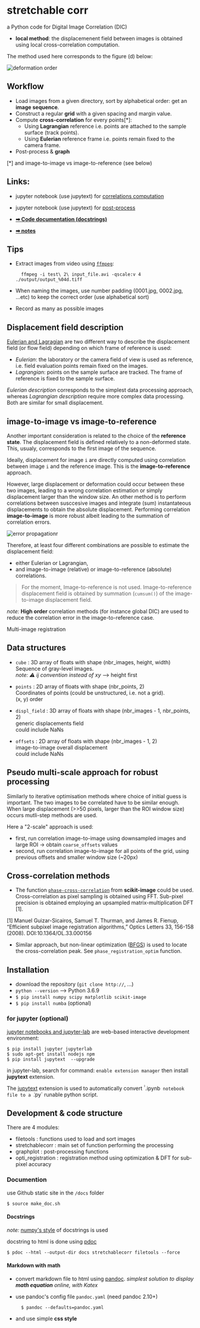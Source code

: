 # stretchable corr

a Python code for Digital Image Correlation (DIC)

- **local method**: the displacemenent field between images is obtained using local cross-correlation computation.

The method used here corresponds to the figure (d) below:

![deformation order](./schema/def_states.png)


## Workflow

- Load images from a given directory, sort by alphabetical order: get an **image sequence**.
- Construct a regular **grid** with a given spacing and margin value.
- Compute **cross-correlation** for every points[*]:
  * Using **Lagrangian** reference i.e. points are attached to the sample surface (track points).
  * Using **Eulerian** reference frame i.e. points remain fixed to the camera frame.
- Post-process & **graph**

[*] and image-to-image vs image-to-reference (see below)


## Links:

* jupyter notebook (use jupytext) for [correlations computation](https://github.com/xdze2/stretchablecorr/blob/master/run_corr.ipynb)
* jupyter notebook (use jupytext) for [post-process](https://github.com/xdze2/stretchablecorr/blob/master/post_process.ipynb)


* [**➡ Code documentation (docstrings)**](https://xdze2.github.io/stretchablecorr/stretchablecorr/index.html)
* [**➡ notes**](https://xdze2.github.io/stretchablecorr/)



## Tips 

- Extract images from video using [`ffmpeg`](https://ffmpeg.org/):

        ffmpeg -i test\ 2\ input_file.avi -qscale:v 4  ./output/output_%04d.tiff

- When naming the images, use number padding (0001.jpg, 0002.jpg, ...etc) to keep the correct order (use alphabetical sort)

- Record as many as possible images

## Displacement field description 

[Eulerian and Lagragian](https://en.wikipedia.org/wiki/Lagrangian_and_Eulerian_specification_of_the_flow_field) are two different way to describe the displacement field (or flow field) depending on which frame of reference is used:
- *Eulerian*: the laboratory or the camera field of view is used as reference, i.e. field evaluation points remain fixed on the images.
- *Lagrangian*: points on the sample surface are tracked. The frame of reference is fixed to the sample surface.

_Eulerian description_ corresponds to the simplest data processing approach, whereas _Lagrangian description_ require more complex data processing. Both are similar for small displacement.

## image-to-image vs image-to-reference

Another important consideration is related to the choice of the **reference state**. The displacement field is defined relatively to a non-deformed state. This, usualy, corresponds to the first image of the sequence.

Ideally, displacement for image `i` are directly computed using correlation between image `i` and the reference image. This is the **image-to-reference** approach.

However, large displacement or deformation could occur between these two images, leading to a wrong correlation estimation or simply displacement larger than the window size. An other method is to perform correlations between susccesive images and integrate (sum) instantateous displacements to obtain the absolute displacement. Performing correlation **image-to-image** is more robust albeit leading to the summation of correlation errors.

![error propagationr](./schema/sch_error_propagation.png)


Therefore, at least four different combinations are possible to estimate the displacement field:

* either Eulerian or Lagrangian, 
* and image-to-image (relative) or image-to-reference (absolute) correlations.

> For the moment, Image-to-reference is not used. Image-to-reference displacement field is obtained by summation (`cumsum()`) of the image-to-image displacement field.

_note:_ **High order** correlation methods (for instance global DIC) are used to reduce the correlation error in the image-to-reference case.

Multi-image registration 


## Data structures

* `cube` : 3D array of floats with shape (nbr_images, height, width)  
    Sequence of gray-level images.  
    _note: ⚠ ij convention instead of xy_ --> height first

* `points` : 2D array of floats with shape (nbr_points, 2)  
    Coordinates of points (could be unstructured, i.e. not a grid).  
    (x, y) order

* `displ_field` : 3D array of floats with shape (nbr_images - 1, nbr_points, 2)  
    generic displacements field  
    could include NaNs

* `offsets` : 2D array of floats with shape (nbr_images - 1, 2)   
    image-to-image overall displacement  
    could include NaNs


## Pseudo multi-scale approach for robust processing

Similarly to iterative optimisation methods where choice of initial guess is important. The two images to be correlated have to be similar enough. When large displacement (>>50 pixels, larger than the ROI window size) occurs mutli-step methods are used.

Here a "2-scale" approach is used:

* first, run correlation image-to-image using downsampled images and large ROI → obtain `coarse_offsets` values
* second, run correlation image-to-image for all points of the grid, using previous offsets and smaller window size (~20px) 


## Cross-correlation methods

- The function [`phase-cross-correlation`](https://scikit-image.org/docs/stable/api/skimage.registration.html#phase-cross-correlation) from **scikit-image** could be used. Cross-correlation as pixel sampling is obtained using FFT. Sub-pixel precision is obtained employing an upsampled matrix-multiplication DFT [1].

[1] Manuel Guizar-Sicairos, Samuel T. Thurman, and James R. Fienup, “Efficient subpixel image registration algorithms,” Optics Letters 33, 156-158 (2008). DOI:10.1364/OL.33.000156

- Similar approach, but non-linear optimization ([BFGS](https://en.wikipedia.org/wiki/Broyden%E2%80%93Fletcher%E2%80%93Goldfarb%E2%80%93Shanno_algorithm)) is used to locate the cross-correlation peak. See `phase_registration_optim` function.


## Installation

- download the repository (`git clone http://`, ...)
- `python --version` --> Python 3.6.9
- `$ pip install numpy scipy matplotlib scikit-image`
- `$ pip install numba` (optional) 


### for jupyter (optional) 

[jupyter notebooks and jupyter-lab](https://jupyter.org/) are web-based interactive development environment:

    $ pip install jupyter jupyterlab
    $ sudo apt-get install nodejs npm
    $ pip install jupytext  --upgrade

in jupyter-lab, search for command: `enable extension manager` then install **jupytext** extension.

The [jupytext](https://github.com/mwouts/jupytext) extension is used to automatically convert ̀̀ .ipynb` notebook file to a ̀`.py` runable python script.


## Development & code structure

There are 4 modules:
- filetools : functions used to load and sort images
- stretchablecorr : main set of function performing the processing
- graphplot : post-processing functions
- opti_registration : registration method using optimization & DFT for sub-pixel accuracy


### Documention

 use Github static site in the `/docs` folder

    $ source make_doc.sh

#### Docstrings

_note:_ [numpy's style](https://numpydoc.readthedocs.io/en/latest/format.html#docstring-standard) of docstrings is used

docstring to html is done using [pdoc](https://pdoc3.github.io/pdoc/)

    $ pdoc --html --output-dir docs stretchablecorr filetools --force

#### Markdown with math

* convert markdown file to html using [pandoc](https://pandoc.org/MANUAL.html). _simplest solution to display **math equation** online, with Katex_


* use pandoc's config file `pandoc.yaml` (need pandoc 2.10+)

        $ pandoc --defaults=pandoc.yaml

* and use simple **css style**


